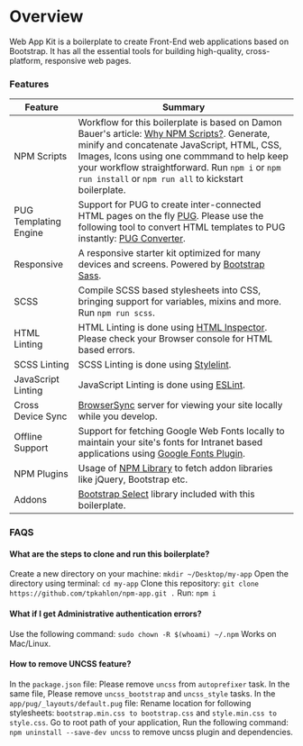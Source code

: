 # Overview
Web App Kit is a boilerplate to create Front-End web applications based on Bootstrap. It has all the essential tools for building high-quality, cross-platform, responsive web pages.

### Features
| Feature | Summary |
| --- | --- |
| NPM Scripts | Workflow for this boilerplate is based on Damon Bauer's article: [Why NPM Scripts?](https://css-tricks.com/why-npm-scripts). Generate, minify and concatenate JavaScript, HTML, CSS, Images, Icons using one commmand to help keep your workflow straightforward. Run `npm i` or `npm run install` or `npm run all` to kickstart boilerplate.
| PUG Templating Engine | Support for PUG to create inter-connected HTML pages on the fly [PUG](https://pugjs.org/api/getting-started.html). Please use the following tool to convert HTML templates to PUG instantly: [PUG Converter](https://hadijaveed.github.io/All-Convertors).
| Responsive | A responsive starter kit optimized for many devices and screens. Powered by [Bootstrap Sass](http://getbootstrap.com).
| SCSS | Compile SCSS based stylesheets into CSS, bringing support for variables, mixins and more. Run `npm run scss`.
| HTML Linting | HTML Linting is done using [HTML Inspector](https://cdnjs.cloudflare.com/ajax/libs/html-inspector/0.8.2/html-inspector.js). Please check your Browser console for HTML based errors.
| SCSS Linting | SCSS Linting is done using [Stylelint](https://www.npmjs.com/package/stylelint).
| JavaScript Linting | JavaScript Linting is done using [ESLint](https://eslint.org).
| Cross Device Sync | [BrowserSync](https://www.browsersync.io) server for viewing your site locally while you develop.
| Offline Support | Support for fetching Google Web Fonts locally to maintain your site's fonts for Intranet based applications using [Google Fonts Plugin](https://www.npmjs.com/package/gulp-google-webfonts).
| NPM Plugins | Usage of [NPM Library](https://www.npmjs.com/package/package) to fetch addon libraries like jQuery, Bootstrap etc.
| Addons | [Bootstrap Select](https://silviomoreto.github.io/bootstrap-select) library included with this boilerplate.

### FAQS
#### What are the steps to clone and run this boilerplate?
Create a new directory on your machine: `mkdir ~/Desktop/my-app`
Open the directory using terminal: `cd my-app`
Clone this repository: `git clone https://github.com/tpkahlon/npm-app.git .`
Run: `npm i`
#### What if I get Administrative authentication errors?
Use the following command: `sudo chown -R $(whoami) ~/.npm`
Works on Mac/Linux.
#### How to remove UNCSS feature?
In the `package.json` file:
Please remove `uncss` from `autoprefixer` task. In the same file, Please remove `uncss_bootstrap` and `uncss_style` tasks.
In the `app/pug/_layouts/default.pug` file: 
Rename location for following stylesheets: `bootstrap.min.css to bootstrap.css` and `style.min.css to style.css`.
Go to root path of your application, Run the following command: `npm uninstall --save-dev uncss` to remove uncss plugin and dependencies.
